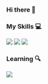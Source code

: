 ### Hi there 👋
### My Skills 💻
<img src="https://img.shields.io/badge/Unity-FFFFFF?style=for-the-badge&logo=Unity&logoColor=black"> <img src="https://img.shields.io/badge/CSharp-99CC00?style=for-the-badge&logo=CSharp&logoColor=white"> <img src="https://img.shields.io/badge/C%2B%2B-00599C?style=for-the-badge&logo=cplusplus&logoColor=white">

### Learning 🔍
<img src="https://img.shields.io/badge/unreal-0E1128?style=for-the-badge&logo=UnrealEngine&logoColor=white">
<!--
**shinkiwhan/shinkiwhan** is a ✨ _special_ ✨ repository because its `README.md` (this file) appears on your GitHub profile.

Here are some ideas to get you started:

- 🔭 I’m currently working on ...
- 🌱 I’m currently learning ...

- 👯 I’m looking to collaborate on ...
- 🤔 I’m looking for help with ...
- 💬 Ask me about ...
- 📫 How to reach me: ...
- 😄 Pronouns: ...
- ⚡ Fun fact: ...
-->
